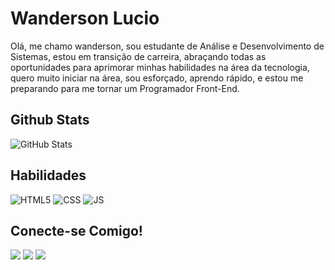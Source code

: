 # Wanderson Lucio
Olá, me chamo wanderson, sou estudante de Análise e Desenvolvimento de Sistemas,
estou em transição de carreira, abraçando todas as oportunidades para aprimorar
minhas habilidades na área da tecnologia, quero muito iniciar na área, sou esforçado,
aprendo rápido, e estou me preparando para me tornar um Programador Front-End.


## Github Stats
![GitHub Stats](https://github-readme-stats.vercel.app/api?username=AgenteDeveloper&theme=transparent&bg_color=000&border_color=000&show_icons=true&icon_color=30A3DC&title_color=E94D5F&text_color=FFFF00&hide_title=true&hide=stars)

## Habilidades
![HTML5](https://img.shields.io/badge/HTML5-000?style=for-the-badge&logo=html5)
![CSS](https://img.shields.io/badge/css-000?style=for-the-badge&logo=CSS3)
![JS](https://img.shields.io/badge/JAVASCRIPT-000?style=for-the-badge&logo=Javascript&)

## Conecte-se Comigo!
  <a href="https://www.instagram.com/wandersondantaas/" target="_blank"><img src="https://img.shields.io/badge/-Instagram-%23E4405F?style=for-the-badge&logo=instagram&logoColor=white" target="_blank"></a>
  <a href="https://www.linkedin.com/in/wandantaas/" target="_blank"><img src="https://img.shields.io/badge/-LinkedIn-%230077B5?style=for-the-badge&logo=linkedin&logoColor=white" target="_blank"></a> 
  <a href = "mailto:wandersondantaas@gmail.com"><img src="https://img.shields.io/badge/-Gmail-%23333?style=for-the-badge&logo=gmail&logoColor=white" target="_blank"></a>

